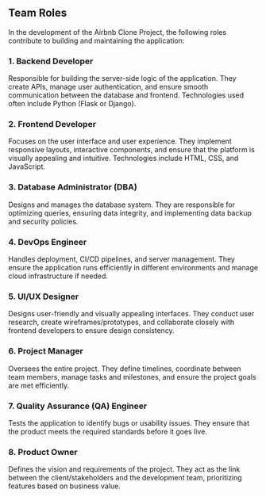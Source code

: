 ## Team Roles

In the development of the Airbnb Clone Project, the following roles contribute to building and maintaining the application:

### 1. Backend Developer
Responsible for building the server-side logic of the application. They create APIs, manage user authentication, and ensure smooth communication between the database and frontend. Technologies used often include Python (Flask or Django).

### 2. Frontend Developer
Focuses on the user interface and user experience. They implement responsive layouts, interactive components, and ensure that the platform is visually appealing and intuitive. Technologies include HTML, CSS, and JavaScript.

### 3. Database Administrator (DBA)
Designs and manages the database system. They are responsible for optimizing queries, ensuring data integrity, and implementing data backup and security policies.

### 4. DevOps Engineer
Handles deployment, CI/CD pipelines, and server management. They ensure the application runs efficiently in different environments and manage cloud infrastructure if needed.

### 5. UI/UX Designer
Designs user-friendly and visually appealing interfaces. They conduct user research, create wireframes/prototypes, and collaborate closely with frontend developers to ensure design consistency.

### 6. Project Manager
Oversees the entire project. They define timelines, coordinate between team members, manage tasks and milestones, and ensure the project goals are met efficiently.

### 7. Quality Assurance (QA) Engineer
Tests the application to identify bugs or usability issues. They ensure that the product meets the required standards before it goes live.

### 8. Product Owner
Defines the vision and requirements of the project. They act as the link between the client/stakeholders and the development team, prioritizing features based on business value.

